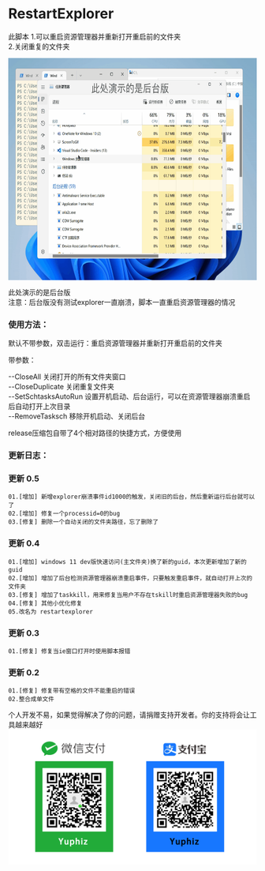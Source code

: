 # RestartExplorer
此脚本
  1.可以重启资源管理器并重新打开重启前的文件夹  
  2.关闭重复的文件夹  
  
​<img src="https://raw.githubusercontent.com/Yuphiz/Public/main/RestartExplorer/%E9%87%8D%E5%90%AF%E8%B5%84%E6%BA%90%E7%AE%A1%E7%90%86%E5%99%A8%E8%87%AA%E5%8A%A8%E6%89%93%E5%BC%80%E4%B8%8A%E6%AC%A1%E7%9B%AE%E5%BD%95.gif"  height = "450" alt="GUI demo" align=center />
  
此处演示的是后台版  
注意：后台版没有测试explorer一直崩溃，脚本一直重启资源管理器的情况

### 使用方法：
  默认不带参数，双击运行：重启资源管理器并重新打开重启前的文件夹
  
  带参数：
  
  --CloseAll 关闭打开的所有文件夹窗口  
  --CloseDuplicate 关闭重复文件夹  
  --SetSchtasksAutoRun 设置开机启动、后台运行，可以在资源管理器崩溃重启后自动打开上次目录  
  --RemoveTasksch 移除开机启动、关闭后台  
  
 release压缩包自带了4个相对路径的快捷方式，方便使用  
	

### 更新日志：
### 更新 0.5  
	01.[增加] 新增explorer崩溃事件id1000的触发，关闭旧的后台，然后重新运行后台就可以了
	02.[增加] 修复一个processid=0的bug
	03.[修复] 删除一个自动关闭的文件夹路径，忘了删除了
	
### 更新 0.4  
	01.[增加] windows 11 dev版快速访问(主文件夹)换了新的guid，本次更新增加了新的guid
	02.[增加] 增加了后台检测资源管理器崩溃重启事件，只要触发重启事件，就自动打开上次的文件夹
	03.[修复] 增加了taskkill，用来修复当用户不存在tskill时重启资源管理器失败的bug
	04.[修复] 其他小优化修复
	05.改名为 restartexplorer
  
### 更新 0.3  
	01.[修复] 修复当ie窗口打开时使用脚本报错
  
### 更新 0.2 
	01.[修复] 修复带有空格的文件不能重启的错误
	02.整合成单文件

   
个人开发不易，如果觉得解决了你的问题，请捐赠支持开发者。你的支持将会让工具越来越好
![image](https://github.com/Yuphiz/Public/blob/main/Yuphiz_Pay.jpg)
